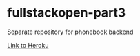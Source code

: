 # fullstackopen-part3

Separate repository for phonebook backend

[Link to Heroku](https://tranquil-retreat-83953.herokuapp.com)
